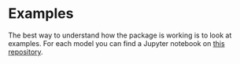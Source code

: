 # Examples

The best way to understand how the package is working is to look at examples. For each model you can find a Jupyter notebook on [this repository](https://nbviewer.jupyter.org/github/theogf/AugmentedGaussianProcesses.jl/tree/master/examples/).
